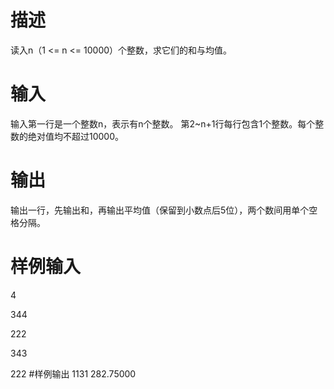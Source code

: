 # 描述
读入n（1 <= n <= 10000）个整数，求它们的和与均值。

# 输入
输入第一行是一个整数n，表示有n个整数。
第2~n+1行每行包含1个整数。每个整数的绝对值均不超过10000。
# 输出
输出一行，先输出和，再输出平均值（保留到小数点后5位），两个数间用单个空格分隔。
# 样例输入
4

344

222

343

222
#样例输出
1131 282.75000
